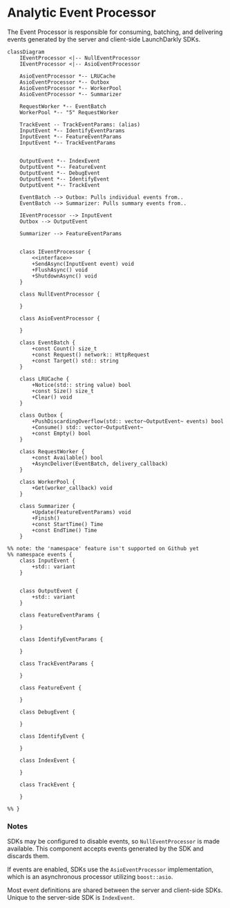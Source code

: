 # Analytic Event Processor

The Event Processor is responsible for consuming, batching, and delivering events generated
by the server and client-side LaunchDarkly SDKs.

```mermaid
classDiagram
    IEventProcessor <|-- NullEventProcessor
    IEventProcessor <|-- AsioEventProcessor

    AsioEventProcessor *-- LRUCache
    AsioEventProcessor *-- Outbox
    AsioEventProcessor *-- WorkerPool
    AsioEventProcessor *-- Summarizer

    RequestWorker *-- EventBatch
    WorkerPool *-- "5" RequestWorker

    TrackEvent -- TrackEventParams: (alias)
    InputEvent *-- IdentifyEventParams
    InputEvent *-- FeatureEventParams
    InputEvent *-- TrackEventParams


    OutputEvent *-- IndexEvent
    OutputEvent *-- FeatureEvent
    OutputEvent *-- DebugEvent
    OutputEvent *-- IdentifyEvent
    OutputEvent *-- TrackEvent

    EventBatch --> Outbox: Pulls individual events from..
    EventBatch --> Summarizer: Pulls summary events from..

    IEventProcessor --> InputEvent
    Outbox --> OutputEvent

    Summarizer --> FeatureEventParams


    class IEventProcessor {
        <<interface>>
        +SendAsync(InputEvent event) void
        +FlushAsync() void
        +ShutdownAsync() void
    }

    class NullEventProcessor {

    }

    class AsioEventProcessor {

    }

    class EventBatch {
        +const Count() size_t
        +const Request() network:: HttpRequest
        +const Target() std:: string
    }

    class LRUCache {
        +Notice(std:: string value) bool
        +const Size() size_t
        +Clear() void
    }

    class Outbox {
        +PushDiscardingOverflow(std:: vector~OutputEvent~ events) bool
        +Consume() std:: vector~OutputEvent~
        +const Empty() bool
    }

    class RequestWorker {
        +const Available() bool
        +AsyncDeliver(EventBatch, delivery_callback)
    }

    class WorkerPool {
        +Get(worker_callback) void
    }

    class Summarizer {
        +Update(FeatureEventParams) void
        +Finish()
        +const StartTime() Time
        +const EndTime() Time
    }

%% note: the 'namespace' feature isn't supported on Github yet
%% namespace events { 
    class InputEvent {
        +std:: variant
    }


    class OutputEvent {
        +std:: variant
    }

    class FeatureEventParams {

    }

    class IdentifyEventParams {

    }

    class TrackEventParams {

    }

    class FeatureEvent {

    }

    class DebugEvent {

    }

    class IdentifyEvent {

    }

    class IndexEvent {

    }

    class TrackEvent {

    }

%% }
```

### Notes

SDKs may be configured to disable events, so `NullEventProcessor` is made available. This component accepts
events generated
by the SDK and discards them.

If events are enabled, SDKs use the `AsioEventProcessor` implementation, which is an asynchronous processor
utilizing `boost::asio`.

Most event definitions are shared between the server and client-side SDKs. Unique to the server-side SDK
is `IndexEvent`.
